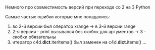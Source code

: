 Немного про совместимость версий при переходе со 2 на 3 Python

Самые частые ошибки которые мне попадались:
1. во 2-й версии был оператор xrange -> в 3-й версии range
2. 2-я версия - print вызывался без скобок для аргументов -> 3 - скобки обязательны
3. итератор c4d.__dict__.iteritems() был заменен на c4d.__dict__.items()
...